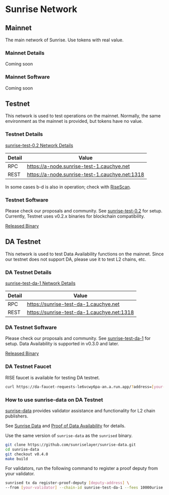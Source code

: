 # Sunrise Network

## Mainnet

The main network of Sunrise. Use tokens with real value.

### Mainnet Details

Coming soon

### Mainnet Software

Coming soon

## Testnet

This network is used to test operations on the mainnet. Normally, the same environment as the mainnet is provided, but tokens have no value.

### Testnet Details

[sunrise-test-0.2 Network Details](https://github.com/sunriselayer/network/tree/main/sunrise-test-0.2)

| Detail | Value                                            |
| ------ | ------------------------------------------------ |
| RPC    | <https://a-node.sunrise-test-1.cauchye.net>      |
| REST   | <https://a-node.sunrise-test-1.cauchye.net:1318> |

In some cases b-d is also in operation; check with [RiseScan](https://testnet.risescan.sunriselayer.io/).

### Testnet Software

Please check our proposals and community. See [sunrise-test-0.2](https://github.com/sunriselayer/network/tree/main/sunrise-test-0.2) for setup.
Currently, Testnet uses v0.2.x binaries for blockchain compatibility.

[Released Binary](https://github.com/sunriselayer/sunrise/releases)

## DA Testnet

This network is used to test Data Availability functions on the mainnet.
Since our testnet does not support DA, please use it to test L2 chains, etc.

### DA Testnet Details

[sunrise-test-da-1 Network Details](https://github.com/sunriselayer/network/tree/main/sunrise-test-da-1)

| Detail | Value                                        |
| ------ | -------------------------------------------- |
| RPC    | <https://sunrise-test-da-1.cauchye.net>      |
| REST   | <https://sunrise-test-da-1.cauchye.net:1318> |

### DA Testnet Software

Please check our proposals and community. See [sunrise-test-da-1](https://github.com/sunriselayer/network/tree/main/sunrise-test-da-1) for setup.
Data Availability is supported in v0.3.0 and later.

[Released Binary](https://github.com/sunriselayer/sunrise/releases)

### DA Testnet Faucet

RISE faucet is available for testing DA testnet.

```bash
curl https://da-faucet-requests-le6vcwy6pa-an.a.run.app/?address=[your-address]
```

### How to use sunrise-data on DA Testnet

[sunrise-data](https://github.com/sunriselayer/sunrise-data) provides validator assistance and functionality for L2 chain publishers.

See [Sunrise Data](../../build/l2-blockchains/sunrise-data.md) and [Proof of Data Availability](../../build/validators/data-availability-proof.md) for details.

Use the same version of `sunrise-data` as the `sunrised` binary.

```bash
git clone https://github.com/sunriselayer/sunrise-data.git
cd sunrise-data
git checkout v0.4.0
make build
```

For validators, run the following command to register a proof deputy from your validator.

```bash
sunrised tx da register-proof-deputy [deputy-address] \
--from [your-validator] --chain-id sunrise-test-da-1 --fees 10000urise --gas 1000000 --yes
```
